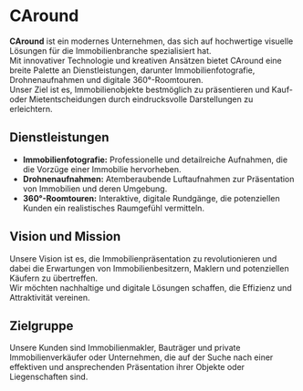 # CAround
**CAround**  ist ein modernes Unternehmen, das sich auf hochwertige visuelle Lösungen für die Immobilienbranche spezialisiert hat.   
Mit innovativer Technologie und kreativen Ansätzen bietet CAround eine breite Palette an Dienstleistungen, darunter Immobilienfotografie, Drohnenaufnahmen und digitale 360°-Roomtouren.   
Unser Ziel ist es, Immobilienobjekte bestmöglich zu präsentieren und Kauf- oder Mietentscheidungen durch eindrucksvolle Darstellungen zu erleichtern.

## Dienstleistungen

- **Immobilienfotografie:** Professionelle und detailreiche Aufnahmen, die die Vorzüge einer Immobilie hervorheben.
- **Drohnenaufnahmen:** Atemberaubende Luftaufnahmen zur Präsentation von Immobilien und deren Umgebung.
- **360°-Roomtouren:** Interaktive, digitale Rundgänge, die potenziellen Kunden ein realistisches Raumgefühl vermitteln.
## Vision und Mission
Unsere Vision ist es, die Immobilienpräsentation zu revolutionieren und dabei die Erwartungen von Immobilienbesitzern, Maklern und potenziellen Käufern zu übertreffen.  
Wir möchten nachhaltige und digitale Lösungen schaffen, die Effizienz und Attraktivität vereinen.

## Zielgruppe
Unsere Kunden sind Immobilienmakler, Bauträger und private Immobilienverkäufer oder Unternehmen, die auf der Suche nach einer effektiven und ansprechenden Präsentation ihrer Objekte oder Liegenschaften sind.